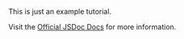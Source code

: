 This is just an example tutorial.

Visit the [Official JSDoc Docs](https://jsdoc.app/about-tutorials.html) for more information.
